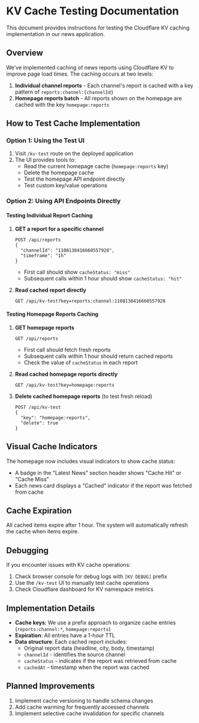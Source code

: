 # KV Cache Testing Documentation

This document provides instructions for testing the Cloudflare KV caching implementation in our news application.

## Overview

We've implemented caching of news reports using Cloudflare KV to improve page load times. The caching occurs at two levels:

1. **Individual channel reports** - Each channel's report is cached with a key pattern of `reports:channel:{channelId}`
2. **Homepage reports batch** - All reports shown on the homepage are cached with the key `homepage:reports`

## How to Test Cache Implementation

### Option 1: Using the Test UI

1. Visit `/kv-test` route on the deployed application
2. The UI provides tools to:
   - Read the current homepage cache (`homepage:reports` key)
   - Delete the homepage cache
   - Test the homepage API endpoint directly
   - Test custom key/value operations

### Option 2: Using API Endpoints Directly

#### Testing Individual Report Caching

1. **GET a report for a specific channel**

   ```
   POST /api/reports
   {
     "channelId": "1108138416660557928",
     "timeframe": "1h"
   }
   ```

   - First call should show `cacheStatus: "miss"`
   - Subsequent calls within 1 hour should show `cacheStatus: "hit"`

2. **Read cached report directly**
   ```
   GET /api/kv-test?key=reports:channel:1108138416660557928
   ```

#### Testing Homepage Reports Caching

1. **GET homepage reports**

   ```
   GET /api/reports
   ```

   - First call should fetch fresh reports
   - Subsequent calls within 1 hour should return cached reports
   - Check the value of `cacheStatus` in each report

2. **Read cached homepage reports directly**

   ```
   GET /api/kv-test?key=homepage:reports
   ```

3. **Delete cached homepage reports** (to test fresh reload)
   ```
   POST /api/kv-test
   {
     "key": "homepage:reports",
     "delete": true
   }
   ```

## Visual Cache Indicators

The homepage now includes visual indicators to show cache status:

- A badge in the "Latest News" section header shows "Cache Hit" or "Cache Miss"
- Each news card displays a "Cached" indicator if the report was fetched from cache

## Cache Expiration

All cached items expire after 1 hour. The system will automatically refresh the cache when items expire.

## Debugging

If you encounter issues with KV cache operations:

1. Check browser console for debug logs with `[KV DEBUG]` prefix
2. Use the `/kv-test` UI to manually test cache operations
3. Check Cloudflare dashboard for KV namespace metrics

## Implementation Details

- **Cache keys**: We use a prefix approach to organize cache entries (`reports:channel:*`, `homepage:reports`)
- **Expiration**: All entries have a 1-hour TTL
- **Data structure**: Each cached report includes:
  - Original report data (headline, city, body, timestamp)
  - `channelId` - identifies the source channel
  - `cacheStatus` - indicates if the report was retrieved from cache
  - `cachedAt` - timestamp when the report was cached

## Planned Improvements

1. Implement cache versioning to handle schema changes
2. Add cache warming for frequently accessed channels
3. Implement selective cache invalidation for specific channels
